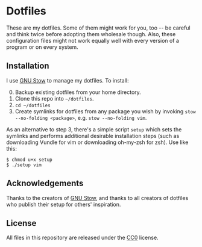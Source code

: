 # Dotfiles
These are my dotfiles. Some of them might work for you, too -- be careful and think twice before adopting them wholesale though. Also, these configuration files might not work equally well with every version of a program or on every system.

## Installation
I use [GNU Stow](www.gnu.org/software/stow) to manage my dotfiles.
To install:

0. Backup existing dotfiles from your home directory.
1. Clone this repo into `~/dotfiles`.
2. `cd ~/dotfiles`
3. Create symlinks for dotfiles from any package you wish by invoking `stow --no-folding <package>`, e.g. `stow --no-folding vim`.

As an alternative to step 3, there's a simple script `setup` which sets the symlinks and performs additional desirable installation steps (such as downloading Vundle for vim or downloading oh-my-zsh for zsh).
Use like this:
```
$ chmod u+x setup
$ ./setup vim
```

## Acknowledgements
Thanks to the creators of [GNU Stow](www.gnu.org/software/stow), and thanks to all creators of dotfiles who publish their setup for others' inspiration.

## License
All files in this repository are released under the [CC0](https://creativecommons.org/publicdomain/zero/1.0) license.
